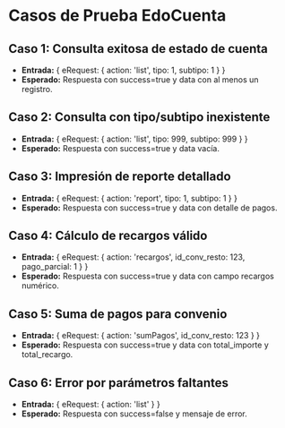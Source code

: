 # Casos de Prueba EdoCuenta

## Caso 1: Consulta exitosa de estado de cuenta
- **Entrada:** { eRequest: { action: 'list', tipo: 1, subtipo: 1 } }
- **Esperado:** Respuesta con success=true y data con al menos un registro.

## Caso 2: Consulta con tipo/subtipo inexistente
- **Entrada:** { eRequest: { action: 'list', tipo: 999, subtipo: 999 } }
- **Esperado:** Respuesta con success=true y data vacía.

## Caso 3: Impresión de reporte detallado
- **Entrada:** { eRequest: { action: 'report', tipo: 1, subtipo: 1 } }
- **Esperado:** Respuesta con success=true y data con detalle de pagos.

## Caso 4: Cálculo de recargos válido
- **Entrada:** { eRequest: { action: 'recargos', id_conv_resto: 123, pago_parcial: 1 } }
- **Esperado:** Respuesta con success=true y data con campo recargos numérico.

## Caso 5: Suma de pagos para convenio
- **Entrada:** { eRequest: { action: 'sumPagos', id_conv_resto: 123 } }
- **Esperado:** Respuesta con success=true y data con total_importe y total_recargo.

## Caso 6: Error por parámetros faltantes
- **Entrada:** { eRequest: { action: 'list' } }
- **Esperado:** Respuesta con success=false y mensaje de error.
